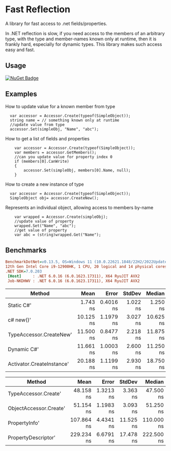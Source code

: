 # Fast Reflection
A library for fast access to .net fields/properties.

In .NET reflection is slow, if you need access to the members of an arbitrary type, with the type and member-names known only at runtime, then it is frankly hard, especially for dynamic types. This library makes such access easy and fast.

## Usage
[![NuGet Badge](https://buildstats.info/nuget/FastReflection.NET)](https://www.nuget.org/packages/FastReflection.NET/)

## Examples
How to update value for a known member from type
````
  var accessor = Accessor.Create(typeof(SimpleObject));
  string name = // something known only at runtime
  //update value from type
  accessor.Set(simpleObj, "Name", "abc");
````

How to get a list of fields and properties
````
    var accessor = Accessor.Create(typeof(SimpleObject));
    var members = accessor.GetMembers();
    //can you update value for property index 0
    if (members[0].CanWrite)
    {
        accessor.Set(simpleObj, members[0].Name, null);
    }
````

How to create a new instance of type
````
  var accessor = Accessor.Create(typeof(SimpleObject));
  SimpleObject obj= accessor.CreateNew();
````

Represents an individual object, allowing access to members by-name
````
    var wrapped = Accessor.Create(simpleObj);
    //update value of property
    wrapped.Set("Name", "abc");
    //get value of property
    var abc = (string)wrapped.Get("Name");
````


 ## Benchmarks
 ``` ini
BenchmarkDotNet=v0.13.5, OS=Windows 11 (10.0.22621.1848/22H2/2022Update/SunValley2)
12th Gen Intel Core i9-12900HK, 1 CPU, 20 logical and 14 physical cores
.NET SDK=7.0.203
  [Host]     : .NET 6.0.16 (6.0.1623.17311), X64 RyuJIT AVX2
  Job-NKDHWV : .NET 6.0.16 (6.0.1623.17311), X64 RyuJIT AVX2
```

|                        Method |       Mean |     Error |    StdDev |     Median |     Rank |
|------------------------------ |-----------:|----------:|----------:|-----------:|---------:|
|                    Static C#' |   1.743 ns | 0.4016 ns |  1.022 ns |   1.250 ns |        * |
|                     c# new()' |  10.125 ns | 1.1979 ns |  3.027 ns |  10.625 ns |       ** |
|       TypeAccessor.CreateNew' |  11.500 ns | 0.8477 ns |  2.218 ns |  11.875 ns |      *** |
|                   Dynamic C#' |  11.661 ns | 1.0003 ns |  2.600 ns |  11.250 ns |      *** |
|     Activator.CreateInstance' |  20.188 ns | 1.1199 ns |  2.930 ns |  18.750 ns |     **** |

|                        Method |       Mean |     Error |    StdDev |     Median |     Rank |
|------------------------------ |-----------:|----------:|----------:|-----------:|---------:|
|          TypeAccessor.Create' |  48.158 ns | 1.3213 ns |  3.363 ns |  47.500 ns |        * |
|        ObjectAccessor.Create' |  51.154 ns | 1.1983 ns |  3.093 ns |  51.250 ns |       ** |
|                 PropertyInfo' | 107.864 ns | 4.4341 ns | 11.525 ns | 110.000 ns |      *** |
|           PropertyDescriptor' | 229.234 ns | 6.6791 ns | 17.478 ns | 222.500 ns |     **** |




